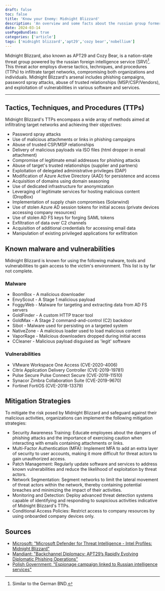 ```yaml
---
draft: false
toc: false
title: 'Know your Enemy: Midnight Blizzard'
description: 'An overview and some facts about the russian group formerly known as NOBELLIUM.'
date: 2024-03-14
usePageBundles: true
categories: ['article'] 
tags: ['midnight blizzard','apt29','cozy bear','nobellium'] 
---
```

 
 
Midnight Blizzard, also known as APT29 and Cozy Bear, is a nation-state threat group powered by the russian foreign intelligence service (SRV)[^fn1]. This threat actor employs diverse tactics, techniques, and procedures (TTPs) to infiltrate target networks, compromising both organizations and individuals. Midnight Blizzard's arsenal includes phishing campaigns, password spray attacks, abuse of trusted relationships (MSP/CSP/Vendors), and exploitation of vulnerabilities in various software and services. 
 
[^fn1]: Similar to the German BND. 

<!--more-->
***

## Tactics, Techniques, and Procedures (TTPs)

Midnight Blizzard's TTPs encompass a wide array of methods aimed at infiltrating target networks and achieving their objectives:

- Password spray attacks
- Use of malicious attachments or links in phishing campaigns
- Abuse of trusted CSP/MSP relationships
- Delivery of malicious payloads via ISO files (html dropper in email attachment)
- Compromise of legitimate email addresses for phishing attacks
- Abuse of target's trusted relationships (supplier and partners)
- Exploitation of delegated administrative privileges (DAP)
- Modification of Azure Active Directory (AAD) for persistence and access
- Acquisition of domains using domain seasoning
- Use of dedicated infrastructure for anonymization
- Leveraging of legitimate services for hosting malicious content (DropBox)
- Implementation of supply chain compromises (Solarwind)
- Use of stolen Azure AD session tokens for initial access (private devices accessing company resources)
- Use of stolen AD FS keys for forging SAML tokens
- Exfiltration of data over C2 channels
- Acquisition of additional credentials for accessing email data
- Manipulation of existing privileged applications for exfiltration

## Known malware and vulnerabilities 

Midnight Blizzard is known for using the following malware, tools and vulnerabilities to gain access to the victim's environment. This list is by far not complete. 

### Malware
- BoomBox - A malicious downloader
- EnvyScout - A Stage 1 malicious payload
- FoggyWeb - Malware for targeting and extracting data from AD FS servers
- GoldFinder - A custom HTTP tracer tool
- GoldMax - A Stage 2 command-and-control (C2) backdoor
- Sibot - Malware used for persisting on a targeted system
- NativeZone - A malicious loader used to load malicious content
- VaporRage - Malicious downloaders dropped during initial access
- CCleaner - Malicious payload disguised as 'legit' software 


### Vulnerabilities
- VMware Workspace One Access (CVE-2020-4006)
- Citrix Application Delivery Controller (CVE-2019-19781)
- Pulse Secure Pulse Connect Secure (CVE-2019-11510)
- Synacor Zimbra Collaboration Suite (CVE-2019-9670)
- Fortinet FortiOS (CVE-2018-13379)

## Mitigation Strategies

To mitigate the risk posed by Midnight Blizzard and safeguard against their malicious activities, organizations can implement the following mitigation strategies:

- Security Awareness Training: Educate employees about the dangers of phishing attacks and the importance of exercising caution when interacting with emails containing attachments or links.
- Multi-Factor Authentication (MFA): Implement MFA to add an extra layer of security to user accounts, making it more difficult for threat actors to gain unauthorized access.
- Patch Management: Regularly update software and services to address known vulnerabilities and reduce the likelihood of exploitation by threat actors.
- Network Segmentation: Segment networks to limit the lateral movement of threat actors within the network, thereby containing potential breaches and minimizing the impact of their activities.
- Monitoring and Detection: Deploy advanced threat detection systems capable of identifying and responding to suspicious activities indicative of Midnight Blizzard's TTPs.
- Conditional Access Policies: Restrict access to company resources by using onboarded company devices only. 


## Sources
- [Microsoft: "Microsoft Defender for Threat Intelligence - Intel Profiles: Midnight Blizzard"](https://ti.defender.microsoft.com/intel-profiles/d825313b053efea45228ff1f4cb17c8b5433dcd2f86353e28be2d484ce874616/tradeCraft)
- [Mandiant: "Backchannel Diplomacy: APT29’s Rapidly Evolving Diplomatic Phishing Operations"](https://www.mandiant.com/resources/blog/apt29-evolving-diplomatic-phishing)
- [Polish Government: "Espionage campaign linked to Russian intelligence services"](https://www.gov.pl/web/baza-wiedzy/espionage-campaign-linked-to-russian-intelligence-services)



  
